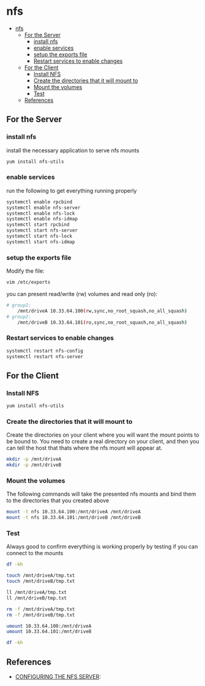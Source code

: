 # nfs

- [nfs](#nfs)
  - [For the Server](#for-the-server)
    - [install nfs](#install-nfs)
    - [enable services](#enable-services)
    - [setup the exports file](#setup-the-exports-file)
    - [Restart services to enable changes](#restart-services-to-enable-changes)
  - [For the Client](#for-the-client)
    - [Install NFS](#install-nfs-1)
    - [Create the directories that it will mount to](#create-the-directories-that-it-will-mount-to)
    - [Mount the volumes](#mount-the-volumes)
    - [Test](#test)
  - [References](#references)

## For the Server

### install nfs
install the necessary application to serve nfs mounts
```bash
yum install nfs-utils
```

### enable services
run the following to get everything running properly
```bash
systemctl enable rpcbind
systemctl enable nfs-server
systemctl enable nfs-lock
systemctl enable nfs-idmap
systemctl start rpcbind
systemctl start nfs-server
systemctl start nfs-lock
systemctl start nfs-idmap
```

### setup the exports file
Modify the file: 
```bash
vim /etc/exports
```

you can present read/write (rw) volumes and read only (ro): 
```bash
# group1:
    /mnt/driveA 10.33.64.100(rw,sync,no_root_squash,no_all_squash)
# group2:
    /mnt/driveB 10.33.64.101(ro,sync,no_root_squash,no_all_squash)
```

### Restart services to enable changes
```bash
systemctl restart nfs-config
systemctl restart nfs-server
```


## For the Client
### Install NFS
```bash
yum install nfs-utils
```

### Create the directories that it will mount to
Create the directories on your client where you will want the mount points to be bound to.  You need to create a real directory on your client, and then you can tell the host that thats where the nfs mount will appear at. 
```bash
mkdir -p /mnt/driveA
mkdir -p /mnt/driveB
```

### Mount the volumes
The following commands will take the presented nfs mounts and bind them to the directories that you created above
```bash
mount -t nfs 10.33.64.100:/mnt/driveA /mnt/driveA
mount -t nfs 10.33.64.101:/mnt/driveB /mnt/driveB
```

### Test
Always good to confirm everything is working properly by testing if you can connect to the mounts
```bash
df -kh

touch /mnt/driveA/tmp.txt
touch /mnt/driveB/tmp.txt

ll /mnt/driveA/tmp.txt
ll /mnt/driveB/tmp.txt

rm -f /mnt/driveA/tmp.txt
rm -f /mnt/driveB/tmp.txt

umount 10.33.64.100:/mnt/driveA
umount 10.33.64.101:/mnt/driveB

df -kh
```

## References
- [CONFIGURING THE NFS SERVER](https://www.google.com/url?q=https%3A%2F%2Faccess.redhat.com%2Fdocumentation%2Fen-us%2Fred_hat_enterprise_linux%2F7%2Fhtml%2Fstorage_administration_guide%2Fnfs-serverconfig&sa=D&sntz=1&usg=AFQjCNF9OZib_sVMsP2NIxLL_O1naLw4LQ): 
